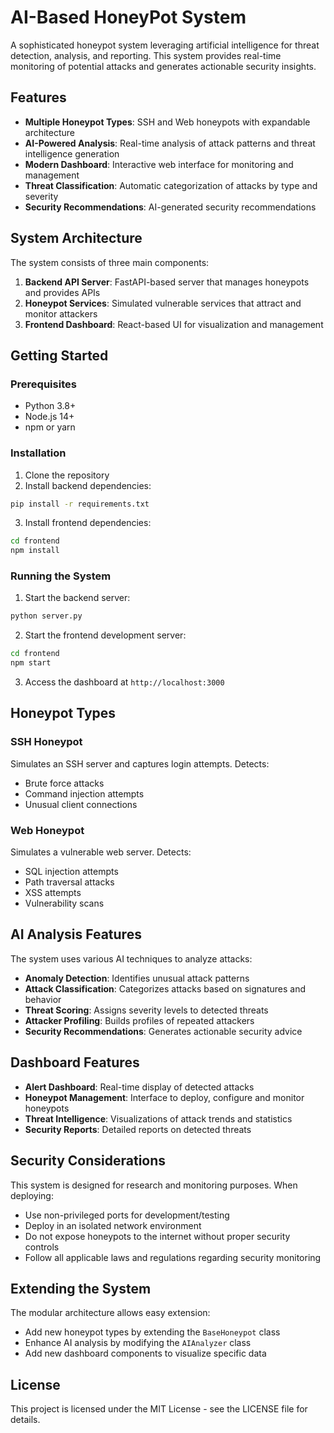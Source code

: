 # AI-Based HoneyPot System

A sophisticated honeypot system leveraging artificial intelligence for threat detection, analysis, and reporting. This system provides real-time monitoring of potential attacks and generates actionable security insights.

## Features

- **Multiple Honeypot Types**: SSH and Web honeypots with expandable architecture
- **AI-Powered Analysis**: Real-time analysis of attack patterns and threat intelligence generation
- **Modern Dashboard**: Interactive web interface for monitoring and management
- **Threat Classification**: Automatic categorization of attacks by type and severity
- **Security Recommendations**: AI-generated security recommendations

## System Architecture

The system consists of three main components:

1. **Backend API Server**: FastAPI-based server that manages honeypots and provides APIs
2. **Honeypot Services**: Simulated vulnerable services that attract and monitor attackers
3. **Frontend Dashboard**: React-based UI for visualization and management

## Getting Started

### Prerequisites

- Python 3.8+
- Node.js 14+
- npm or yarn

### Installation

1. Clone the repository
2. Install backend dependencies:

```bash
pip install -r requirements.txt
```

3. Install frontend dependencies:

```bash
cd frontend
npm install
```

### Running the System

1. Start the backend server:

```bash
python server.py
```

2. Start the frontend development server:

```bash
cd frontend
npm start
```

3. Access the dashboard at `http://localhost:3000`

## Honeypot Types

### SSH Honeypot

Simulates an SSH server and captures login attempts. Detects:
- Brute force attacks
- Command injection attempts
- Unusual client connections

### Web Honeypot

Simulates a vulnerable web server. Detects:
- SQL injection attempts
- Path traversal attacks
- XSS attempts
- Vulnerability scans

## AI Analysis Features

The system uses various AI techniques to analyze attacks:

- **Anomaly Detection**: Identifies unusual attack patterns
- **Attack Classification**: Categorizes attacks based on signatures and behavior
- **Threat Scoring**: Assigns severity levels to detected threats
- **Attacker Profiling**: Builds profiles of repeated attackers
- **Security Recommendations**: Generates actionable security advice

## Dashboard Features

- **Alert Dashboard**: Real-time display of detected attacks
- **Honeypot Management**: Interface to deploy, configure and monitor honeypots
- **Threat Intelligence**: Visualizations of attack trends and statistics
- **Security Reports**: Detailed reports on detected threats

## Security Considerations

This system is designed for research and monitoring purposes. When deploying:

- Use non-privileged ports for development/testing
- Deploy in an isolated network environment
- Do not expose honeypots to the internet without proper security controls
- Follow all applicable laws and regulations regarding security monitoring

## Extending the System

The modular architecture allows easy extension:

- Add new honeypot types by extending the `BaseHoneypot` class
- Enhance AI analysis by modifying the `AIAnalyzer` class
- Add new dashboard components to visualize specific data

## License

This project is licensed under the MIT License - see the LICENSE file for details.
